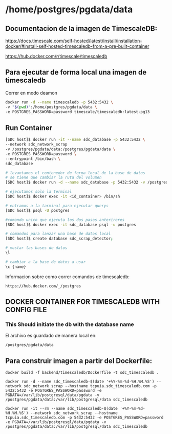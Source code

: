 # /home/postgres/pgdata/data
## Documentacion de la imagen de TimescaleDB:
https://docs.timescale.com/self-hosted/latest/install/installation-docker/#install-self-hosted-timescaledb-from-a-pre-built-container

https://hub.docker.com/r/timescale/timescaledb

## Para ejecutar de forma local una imagen de timescaledb
Correr en modo deamon 
```bash
docker run -d --name timescaledb -p 5432:5432 \
-v "$(pwd)":/home/postgres/pgdata/data \
-e POSTGRES_PASSWORD=password timescale/timescaledb:latest-pg13
```

## Run Container

```bash
[SDC host]$ docker run -it --name sdc_database -p 5432:5432 \
--network sdc_network_scrap
-v /postgres/pgdata/data:/postgres/pgdata/data \
-e POSTGRES_PASSWORD=password \
--entrypoint /bin/bash \
sdc_database
```

```bash
# levantamos el contenedor de forma local de la base de datos
# se tiene que cambiar la ruta del volumen
[SDC host]$ docker run -d --name sdc_database -p 5432:5432 -v /postgres/pgdata/data:/home/postgres/pgdata/data -e POSTGRES_PASSWORD=password --network sdc_network_scrap timescale/timescaledb:latest-pg13

# ejecutamos solo la terminal
[SDC host]$ docker exec -it <id_container> /bin/sh

# entramos a la tarminal para ejecutar querys
[SDC host]$ psql -U postgres

#comando unico que ejecuta los dos pasos anterirores
[SDC host]$ docker exec -it sdc_database psql -u postgres

# comandos para lanzar una base de datos local
[SDC host]$ create database sdc_scrap_detector;

# mostar las bases de datos
\l

# cambiar a la base de datos a usar
\c {name}
```
Informacion sobre como correr comandos de timescaledb:

```
https://hub.docker.com/_/postgres
```

## DOCKER CONTAINER FOR TIMESCALEDB WITH CONFIG FILE
### This Should initiate the db with the database name

El archivo es guardado de manera local en: 
```
/postgres/pgdata/data
```
## Para construir imagen a partir del Dockerfile:
```
docker build -f backend/timescaledb/Dockerfile -t sdc_timescaledb .

docker run -d --name sdc_timescaledb-$(date '+%Y-%m-%d-%H.%M.%S') --network sdc_network_scrap --hostname tcpuia.sdc_timescaledb.com -p 5432:5432 -e POSTGRES_PASSWORD=password -e PGDATA=/var/lib/postgresql/data/pgdata -v /postgres/pgdata/data:/var/lib/postgresql/data sdc_timescaledb

docker run -it --rm --name sdc_timescaledb-$(date '+%Y-%m-%d-%H.%M.%S') --network sdc_network_scrap --hostname tcpuia.sdc_timescaledb.com -p 5432:5432 -e POSTGRES_PASSWORD=password -e PGDATA=/var/lib/postgresql/data/pgdata -v /postgres/pgdata/data:/var/lib/postgresql/data sdc_timescaledb
```